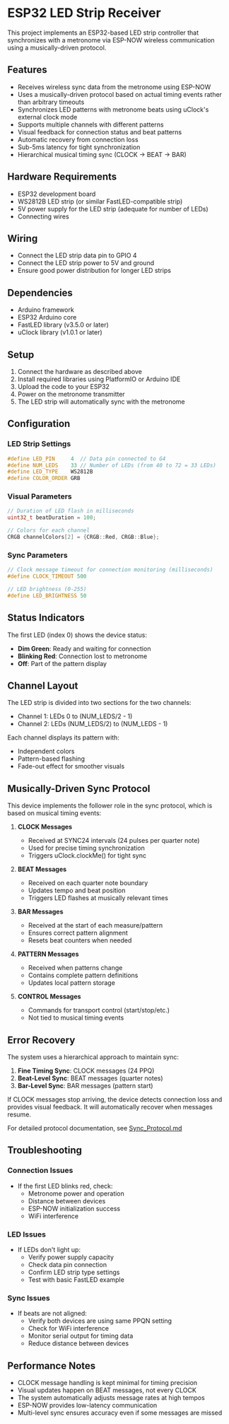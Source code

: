 # ESP32 LED Strip Receiver

This project implements an ESP32-based LED strip controller that synchronizes with a metronome via ESP-NOW wireless communication using a musically-driven protocol.

## Features

- Receives wireless sync data from the metronome using ESP-NOW
- Uses a musically-driven protocol based on actual timing events rather than arbitrary timeouts
- Synchronizes LED patterns with metronome beats using uClock's external clock mode
- Supports multiple channels with different patterns
- Visual feedback for connection status and beat patterns
- Automatic recovery from connection loss
- Sub-5ms latency for tight synchronization
- Hierarchical musical timing sync (CLOCK → BEAT → BAR)

## Hardware Requirements

- ESP32 development board
- WS2812B LED strip (or similar FastLED-compatible strip)
- 5V power supply for the LED strip (adequate for number of LEDs)
- Connecting wires

## Wiring

- Connect the LED strip data pin to GPIO 4
- Connect the LED strip power to 5V and ground
- Ensure good power distribution for longer LED strips

## Dependencies

- Arduino framework
- ESP32 Arduino core
- FastLED library (v3.5.0 or later)
- uClock library (v1.0.1 or later)

## Setup

1. Connect the hardware as described above
2. Install required libraries using PlatformIO or Arduino IDE
3. Upload the code to your ESP32
4. Power on the metronome transmitter
5. The LED strip will automatically sync with the metronome

## Configuration

### LED Strip Settings
```cpp
#define LED_PIN     4  // Data pin connected to G4
#define NUM_LEDS    33 // Number of LEDs (from 40 to 72 = 33 LEDs)
#define LED_TYPE    WS2812B
#define COLOR_ORDER GRB
```

### Visual Parameters
```cpp
// Duration of LED flash in milliseconds
uint32_t beatDuration = 100;

// Colors for each channel
CRGB channelColors[2] = {CRGB::Red, CRGB::Blue};
```

### Sync Parameters
```cpp
// Clock message timeout for connection monitoring (milliseconds)
#define CLOCK_TIMEOUT 500

// LED brightness (0-255)
#define LED_BRIGHTNESS 50
```

## Status Indicators

The first LED (index 0) shows the device status:
- **Dim Green**: Ready and waiting for connection
- **Blinking Red**: Connection lost to metronome
- **Off**: Part of the pattern display

## Channel Layout

The LED strip is divided into two sections for the two channels:
- Channel 1: LEDs 0 to (NUM_LEDS/2 - 1)
- Channel 2: LEDs (NUM_LEDS/2) to (NUM_LEDS - 1)

Each channel displays its pattern with:
- Independent colors
- Pattern-based flashing
- Fade-out effect for smoother visuals

## Musically-Driven Sync Protocol

This device implements the follower role in the sync protocol, which is based on musical timing events:

1. **CLOCK Messages**
   - Received at SYNC24 intervals (24 pulses per quarter note)
   - Used for precise timing synchronization
   - Triggers uClock.clockMe() for tight sync

2. **BEAT Messages**
   - Received on each quarter note boundary
   - Updates tempo and beat position
   - Triggers LED flashes at musically relevant times

3. **BAR Messages**
   - Received at the start of each measure/pattern
   - Ensures correct pattern alignment
   - Resets beat counters when needed

4. **PATTERN Messages**
   - Received when patterns change
   - Contains complete pattern definitions
   - Updates local pattern storage

5. **CONTROL Messages**
   - Commands for transport control (start/stop/etc.)
   - Not tied to musical timing events

## Error Recovery

The system uses a hierarchical approach to maintain sync:

1. **Fine Timing Sync**: CLOCK messages (24 PPQ)
2. **Beat-Level Sync**: BEAT messages (quarter notes)
3. **Bar-Level Sync**: BAR messages (pattern start)

If CLOCK messages stop arriving, the device detects connection loss and provides visual feedback. It will automatically recover when messages resume.

For detailed protocol documentation, see [Sync_Protocol.md](../Sync_Protocol.md)

## Troubleshooting

### Connection Issues
- If the first LED blinks red, check:
  - Metronome power and operation
  - Distance between devices
  - ESP-NOW initialization success
  - WiFi interference

### LED Issues
- If LEDs don't light up:
  - Verify power supply capacity
  - Check data pin connection
  - Confirm LED strip type settings
  - Test with basic FastLED example

### Sync Issues
- If beats are not aligned:
  - Verify both devices are using same PPQN setting
  - Check for WiFi interference
  - Monitor serial output for timing data
  - Reduce distance between devices

## Performance Notes

- CLOCK message handling is kept minimal for timing precision
- Visual updates happen on BEAT messages, not every CLOCK
- The system automatically adjusts message rates at high tempos
- ESP-NOW provides low-latency communication
- Multi-level sync ensures accuracy even if some messages are missed 